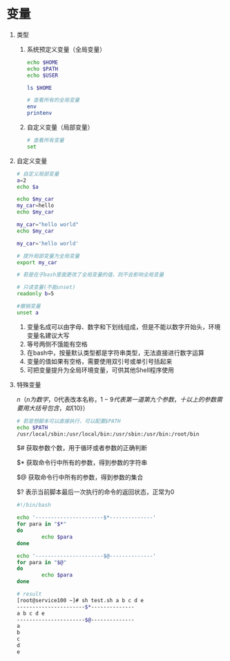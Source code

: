 # 变量

1. 类型
    1. 系统预定义变量（全局变量）
        
        ```bash
        echo $HOME
        echo $PATH
        echo $USER
        
        ls $HOME
        
        # 查看所有的全局变量
        env
        printenv
        ```
        
    2. 自定义变量（局部变量）
        
        ```bash
        # 查看所有变量
        set
        ```
        
    
2. 自定义变量
    
    ```bash
    # 自定义局部变量
    a=2
    echo $a
    
    echo $my_car
    my_car=hello
    echo $my_car
    
    my_car="hello world"
    echo $my_car
    
    my_car='hello world'
    
    # 提升局部变量为全局变量
    export my_car
    
    # 若是在子bash里面更改了全局变量的值，则不会影响全局变量
    
    # 只读变量(不能unset)
    readonly b=5
    
    #撤销变量
    unset a
    ```
    
    1. 变量名成可以由字母、数字和下划线组成，但是不能以数字开始头，环境变量名建议大写
    2. 等号两侧不饿能有空格
    3. 在bash中，按量默认类型都是字符串类型，无法直接进行数字运算
    4. 变量的值如果有空格，需要使用双引号或单引号括起来
    5. 可把变量提升为全局环境变量，可供其他Shell程序使用

1. 特殊变量
    
    $n （n为数字，$0代表改本名称，$1-9代表第一道第九个参数，十以上的参数需要用大括号包含，如${10}）
    
    ```bash
    # 若是想脚本可以直接执行，可以配置$PATH
    echo $PATH
    /usr/local/sbin:/usr/local/bin:/usr/sbin:/usr/bin:/root/bin
    ```
    
    $# 获取参数个数，用于循环或者参数的正确判断
    
    $* 获取命令行中所有的参数，得到参数的字符串
    
    $@ 获取命令行中所有的参数，得到参数的集合
    
    $? 表示当前脚本最后一次执行的命令的返回状态，正常为0
    
    ```bash
    #!/bin/bash
    
    echo '----------------------$*--------------'
    for para in "$*"
    do
            echo $para
    done
    
    echo '----------------------$@--------------'
    for para in "$@"
    do
            echo $para
    done
    
    # result
    [root@service100 ~]# sh test.sh a b c d e
    ----------------------$*--------------
    a b c d e
    ----------------------$@--------------
    a
    b
    c
    d
    e
    ```